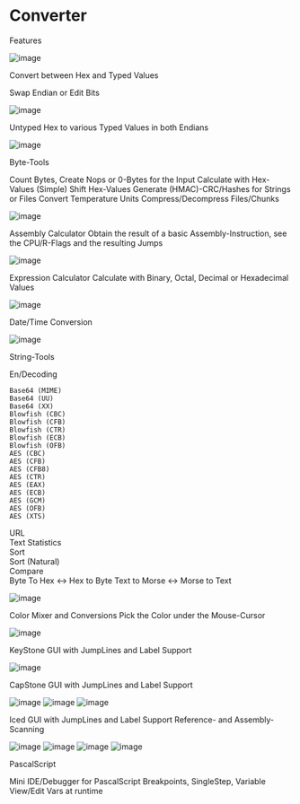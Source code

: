 # Converter

Features

![image](https://github.com/TetzkatLipHoka/Converter/assets/10427286/3dbd412c-470c-440b-bd2e-b2ce5cc48402)


Convert between Hex and Typed Values

Swap Endian or Edit Bits


![image](https://user-images.githubusercontent.com/10427286/196573917-51164e72-289d-4cc0-bd42-0b873bc72ed3.png)

Untyped Hex to various Typed Values in both Endians


![image](https://github.com/TetzkatLipHoka/Converter/assets/10427286/a6a73fdf-8bdb-4389-bce6-f9d77fecf348)


Byte-Tools

  Count Bytes, Create Nops or 0-Bytes for the Input
  Calculate with Hex-Values (Simple)
  Shift Hex-Values
  Generate (HMAC)-CRC/Hashes for Strings or Files
  Convert Temperature Units
  Compress/Decompress Files/Chunks


![image](https://github.com/TetzkatLipHoka/Converter/assets/10427286/0d5c4a46-122b-424b-b7bf-0b1f24622792)

Assembly Calculator
Obtain the result of a basic Assembly-Instruction, see the CPU/R-Flags and the resulting Jumps

![image](https://github.com/TetzkatLipHoka/Converter/assets/10427286/b451bf51-7fc0-4bd6-a5d2-08c54d3d7a1e)

Expression Calculator
Calculate with Binary, Octal, Decimal or Hexadecimal Values

![image](https://user-images.githubusercontent.com/10427286/196573965-69553839-cae2-4872-a0eb-b789d5aa7efb.png)

Date/Time Conversion


![image](https://user-images.githubusercontent.com/10427286/196573998-9c86dabe-145f-4597-8e49-ef9d9b2d5fd4.png)

String-Tools

  En/Decoding 
  
    Base64 (MIME)   
    Base64 (UU)    
    Base64 (XX)    
    Blowfish (CBC)    
    Blowfish (CFB)    
    Blowfish (CTR)
    Blowfish (ECB)    
    Blowfish (OFB)    
    AES (CBC)    
    AES (CFB)    
    AES (CFB8)    
    AES (CTR)    
    AES (EAX)    
    AES (ECB)    
    AES (GCM)    
    AES (OFB)    
    AES (XTS)
  
  URL  
  Text Statistics  
  Sort  
  Sort (Natural)  
  Compare  
  Byte To Hex <-> Hex to Byte
  Text to Morse <-> Morse to Text
  

![image](https://user-images.githubusercontent.com/10427286/196574025-38fd39cf-9d02-40ac-8fc7-8928f8c43a02.png)

Color Mixer and Conversions
Pick the Color under the Mouse-Cursor


![image](https://github.com/TetzkatLipHoka/Converter/assets/10427286/2eafa56d-616a-47a0-aa67-15d8cdd1da29)

KeyStone GUI with JumpLines and Label Support


![image](https://github.com/TetzkatLipHoka/Converter/assets/10427286/d52f12d8-96df-46c6-b3f0-c80000c91846)

CapStone GUI with JumpLines and Label Support

![image](https://github.com/TetzkatLipHoka/Converter/assets/10427286/c9ea5858-d742-4197-9cf7-eeba9e05bdfe)
![image](https://github.com/TetzkatLipHoka/Converter/assets/10427286/c47cac2d-52b5-488d-ae11-29189be84eb3)
![image](https://github.com/TetzkatLipHoka/Converter/assets/10427286/5dee0f61-1309-498d-beba-5102e0dad517)


Iced GUI with JumpLines and Label Support
Reference- and Assembly-Scanning

![image](https://user-images.githubusercontent.com/10427286/212536930-47f928ff-7463-4958-a3f7-df13eae40974.png)
![image](https://user-images.githubusercontent.com/10427286/212536958-54ff8aba-688c-4fe2-8fab-d15f72ba5e94.png)
![image](https://user-images.githubusercontent.com/10427286/212536954-1f53a2f1-2166-4bb4-b5f8-ee5a51d93b1b.png)
![image](https://user-images.githubusercontent.com/10427286/212537010-2adee032-9abf-463a-b307-716077664073.png)

PascalScript

  Mini IDE/Debugger for PascalScript
  Breakpoints, SingleStep, Variable View/Edit Vars at runtime
